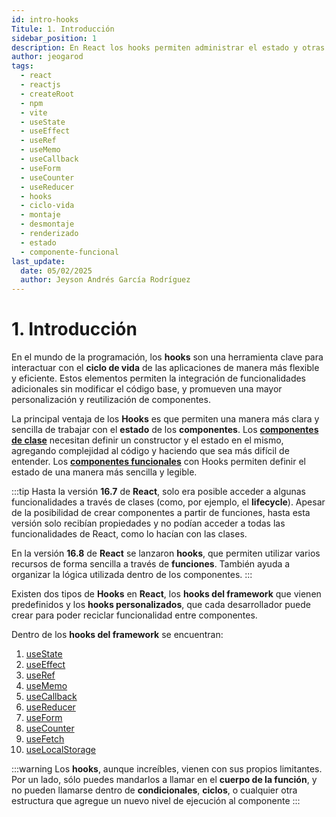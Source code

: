 ```yaml
---
id: intro-hooks
Titule: 1. Introducción
sidebar_position: 1
description: En React los hooks permiten administrar el estado y otras funciones sin tener que escribir una clase.
author: jeogarod
tags:
  - react
  - reactjs
  - createRoot
  - npm
  - vite
  - useState
  - useEffect
  - useRef
  - useMemo
  - useCallback
  - useForm
  - useCounter
  - useReducer
  - hooks
  - ciclo-vida
  - montaje
  - desmontaje
  - renderizado
  - estado
  - componente-funcional
last_update:
  date: 05/02/2025
  author: Jeyson Andrés García Rodríguez
---
```


# 1. Introducción

En el mundo de la programación, los **hooks** son una herramienta clave para interactuar con el **ciclo de vida** de las aplicaciones de manera más flexible y eficiente. Estos elementos permiten la integración de funcionalidades adicionales sin modificar el código base, y promueven una mayor personalización y reutilización de componentes. 

La principal ventaja de los **Hooks** es que permiten una manera más clara y sencilla de trabajar con el **estado** de los **componentes**. Los [**componentes de clase**](/docs/reactjs/proyecto/componente-clase.md) necesitan definir un constructor y el estado en el mismo, agregando complejidad al código y haciendo que sea más difícil de entender. Los [**componentes funcionales**](/docs/reactjs/proyecto/componente-funcional.md) con Hooks permiten definir el estado de una manera más sencilla y legible.

:::tip
Hasta la versión **16.7** de **React**, solo era posible acceder a algunas funcionalidades a través de clases (como, por ejemplo, el **lifecycle**). Apesar de la posibilidad de crear componentes a partir de funciones, hasta esta versión solo recibían propiedades y no podían acceder a todas las funcionalidades de React, como lo hacían con las clases.

En la versión **16.8** de **React** se lanzaron **hooks**, que permiten utilizar varios recursos de forma sencilla a través de **funciones**. También ayuda a organizar la lógica utilizada dentro de los componentes.
:::

Existen dos tipos de **Hooks** en **React**, los **hooks del framework** que vienen predefinidos y los **hooks personalizados**, que cada desarrollador puede crear para poder reciclar funcionalidad entre componentes.

Dentro de los **hooks del framework** se encuentran:

1. [useState](/docs/reactjs/hooks/useState.md) 
2. [useEffect](/docs/reactjs/hooks/useEffect.md)
3. [useRef](/docs/reactjs/hooks/useRef.md) 
4. [useMemo](/docs/reactjs/hooks/useMemo.md) 
5. [useCallback](/docs/reactjs/hooks/useCallback.md) 
6. [useReducer](/docs/reactjs/hooks/useReducer.md) 
7. [useForm](/docs/reactjs/hooks/useForm.md) 
8. [useCounter](/docs/reactjs/hooks/useCounter.md) 
9. [useFetch](/docs/reactjs/hooks/useFetch.md) 
10. [useLocalStorage](/docs/reactjs/hooks/useLocalStorage.md)

:::warning
Los **hooks**, aunque increíbles, vienen con sus propios limitantes. Por un lado, sólo puedes mandarlos a llamar en el **cuerpo de la función**, y no pueden llamarse dentro de **condicionales**, **ciclos**, o cualquier otra estructura que agregue un nuevo nivel de ejecución al componente
:::